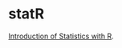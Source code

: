 # statR
[Introduction of Statistics with R](https://htmlpreview.github.io/?https://raw.githubusercontent.com/yihunzeleke/statR/master/testR.html).
